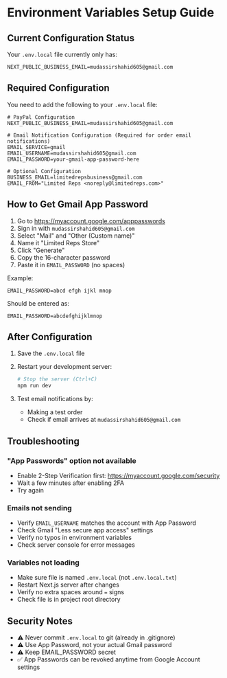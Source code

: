 # Environment Variables Setup Guide

## Current Configuration Status

Your `.env.local` file currently only has:
```
NEXT_PUBLIC_BUSINESS_EMAIL=mudassirshahid605@gmail.com
```

## Required Configuration

You need to add the following to your `.env.local` file:

```env
# PayPal Configuration
NEXT_PUBLIC_BUSINESS_EMAIL=mudassirshahid605@gmail.com

# Email Notification Configuration (Required for order email notifications)
EMAIL_SERVICE=gmail
EMAIL_USERNAME=mudassirshahid605@gmail.com
EMAIL_PASSWORD=your-gmail-app-password-here

# Optional Configuration
BUSINESS_EMAIL=limitedrepsbusiness@gmail.com
EMAIL_FROM="Limited Reps <noreply@limitedreps.com>"
```

## How to Get Gmail App Password

1. Go to https://myaccount.google.com/apppasswords
2. Sign in with `mudassirshahid605@gmail.com`
3. Select "Mail" and "Other (Custom name)"
4. Name it "Limited Reps Store"
5. Click "Generate"
6. Copy the 16-character password
7. Paste it in `EMAIL_PASSWORD` (no spaces)

Example:
```
EMAIL_PASSWORD=abcd efgh ijkl mnop
```
Should be entered as:
```
EMAIL_PASSWORD=abcdefghijklmnop
```

## After Configuration

1. Save the `.env.local` file
2. Restart your development server:
   ```bash
   # Stop the server (Ctrl+C)
   npm run dev
   ```

3. Test email notifications by:
   - Making a test order
   - Check if email arrives at `mudassirshahid605@gmail.com`

## Troubleshooting

### "App Passwords" option not available
- Enable 2-Step Verification first: https://myaccount.google.com/security
- Wait a few minutes after enabling 2FA
- Try again

### Emails not sending
- Verify `EMAIL_USERNAME` matches the account with App Password
- Check Gmail "Less secure app access" settings
- Verify no typos in environment variables
- Check server console for error messages

### Variables not loading
- Make sure file is named `.env.local` (not `.env.local.txt`)
- Restart Next.js server after changes
- Verify no extra spaces around `=` signs
- Check file is in project root directory

## Security Notes

- ⚠️ Never commit `.env.local` to git (already in .gitignore)
- ⚠️ Use App Password, not your actual Gmail password
- ⚠️ Keep EMAIL_PASSWORD secret
- ✅ App Passwords can be revoked anytime from Google Account settings

